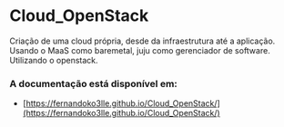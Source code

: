 # Cloud_OpenStack
Criação de uma cloud própria, desde da infraestrutura até a aplicação. Usando o MaaS como baremetal, juju como gerenciador de software. Utilizando o openstack.

### A documentação está disponível em:

- [https://fernandoko3lle.github.io/Cloud_OpenStack/](https://fernandoko3lle.github.io/Cloud_OpenStack/)
